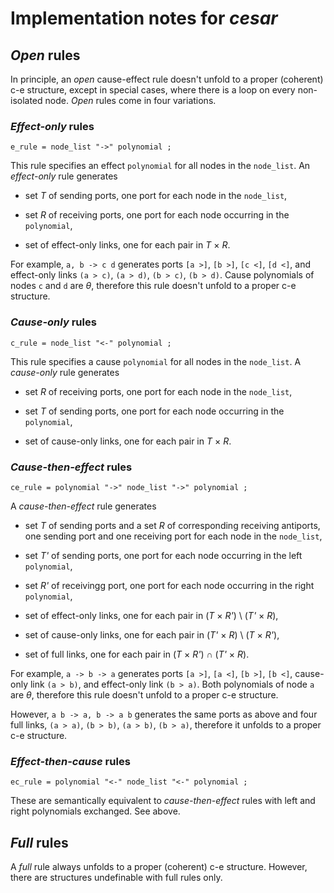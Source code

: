 Implementation notes for _cesar_
================================

## _Open_ rules

In principle, an _open_ cause-effect rule doesn't unfold to a proper
(coherent) c-e structure, except in special cases, where there is a
loop on every non-isolated node.  _Open_ rules come in four
variations.

### _Effect-only_ rules

```ebnf
e_rule = node_list "->" polynomial ;
```

This rule specifies an effect `polynomial` for all nodes in the
`node_list`.  An _effect-only_ rule generates

  - set _T_ of sending ports, one port for each node in the
    `node_list`,

  - set _R_ of receiving ports, one port for each node occurring in
    the `polynomial`,

  - set of effect-only links, one for each pair in _T_ &times; _R_.

For example, `a, b -> c d` generates ports `[a >]`, `[b >]`, `[c <]`,
`[d <]`, and effect-only links `(a > c)`, `(a > d)`, `(b > c)`, `(b >
d)`.  Cause polynomials of nodes `c` and `d` are _&theta;_, therefore
this rule doesn't unfold to a proper c-e structure.

### _Cause-only_ rules

```ebnf
c_rule = node_list "<-" polynomial ;
```

This rule specifies a cause `polynomial` for all nodes in the
`node_list`.  A _cause-only_ rule generates

  - set _R_ of receiving ports, one port for each node in the
    `node_list`,

  - set _T_ of sending ports, one port for each node occurring in the
    `polynomial`,

  - set of cause-only links, one for each pair in _T_ &times; _R_.

### _Cause-then-effect_ rules

```ebnf
ce_rule = polynomial "->" node_list "->" polynomial ;
```

A _cause-then-effect_ rule generates

  - set _T_ of sending ports and a set _R_ of corresponding receiving
    antiports, one sending port and one receiving port for each node
    in the `node_list`,

  - set _T'_ of sending ports, one port for each node occurring in the
    left `polynomial`,

  - set _R'_ of receivingg port, one port for each node occurring in
    the right `polynomial`,

  - set of effect-only links, one for each pair in (_T_ &times; _R'_) \\
    (_T'_ &times; _R_),

  - set of cause-only links, one for each pair in (_T'_ &times; _R_)
    \\ (_T_ &times; _R'_),

  - set of full links, one for each pair in (_T_ &times; _R'_) &cap;
    (_T'_ &times; _R_).

For example, `a -> b -> a` generates ports `[a >]`, `[a <]`, `[b >]`,
`[b <]`, cause-only link `(a > b)`, and effect-only link `(b > a)`.
Both polynomials of node `a` are _&theta;_, therefore this rule
doesn't unfold to a proper c-e structure.

However, `a b -> a, b -> a b` generates the same ports as above and
four full links, `(a > a)`, `(b > b)`, `(a > b)`, `(b > a)`, therefore
it unfolds to a proper c-e structure.

### _Effect-then-cause_ rules

```ebnf
ec_rule = polynomial "<-" node_list "<-" polynomial ;
```

These are semantically equivalent to _cause-then-effect_ rules with
left and right polynomials exchanged.  See above.

## _Full_ rules

A _full_ rule always unfolds to a proper (coherent) c-e structure.
However, there are structures undefinable with full rules only.
